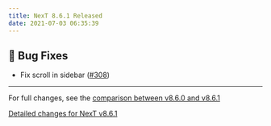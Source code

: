 ```yaml
---
title: NexT 8.6.1 Released
date: 2021-07-03 06:35:39
---
```


## 🐞 Bug Fixes

- Fix scroll in sidebar ([#308](https://github.com/next-theme/hexo-theme-next/pull/308))

***

For full changes, see the [comparison between v8.6.0 and v8.6.1](https://github.com/next-theme/hexo-theme-next/compare/v8.6.0...v8.6.1)

[Detailed changes for NexT v8.6.1](https://github.com/next-theme/hexo-theme-next/releases/tag/v8.6.1)
